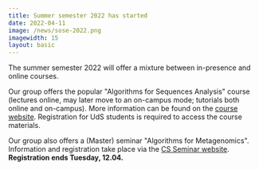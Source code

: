 ```yaml
---
title: Summer semester 2022 has started
date: 2022-04-11
image: /news/sose-2022.png
imagewidth: 15
layout: basic
---
```


The summer semester 2022 will offer a mixture between in-presence and online courses.

Our group offers the popular "Algorithms for Sequences Analysis" course (lectures online, may later move to an on-campus mode; tutorials both online and on-campus).
More information can be found on the [course website](https://cms.sic.saarland/alsa22).
Registration for UdS students is required to access the course materials.


Our group also offers a (Master) seminar "Algorithms for Metagenomics".
Information and registration take place via the [CS Seminar website](https://seminars.cs.uni-saarland.de/seminars22).
**Registration ends Tuesday, 12.04.**
